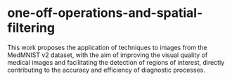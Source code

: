# one-off-operations-and-spatial-filtering
This work proposes the application of techniques to images from the MedMNIST v2 dataset, with the aim of improving the visual quality of medical images and facilitating the detection of regions of interest, directly contributing to the accuracy and efficiency of diagnostic processes.
